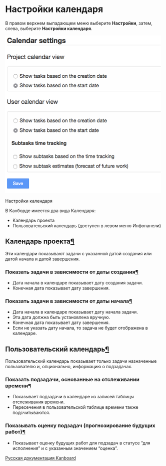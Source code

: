 Настройки календаря
===================

В правом верхнем выпадающем меню выберите **Настройки**, затем, слева, выберите **Настройки календаря**.


![Calendar settings](../screenshots/calendar-settings.png)

Настройки календаря


В Канборде имеется два вида Календаря:

-   Календарь проекта
-   Пользовательский календарь (доступен в левом меню Инфопанели)


Календарь проекта[¶](#project-calendar "Ссылка на этот заголовок")
------------------------------------------------------------------

Эти календари показывают задачи с указанной датой создания или датой начала и датой завершения.

### Показать задачи в зависимости от даты создания[¶](#show-tasks-based-on-the-creation-date "Ссылка на этот заголовок")

-   Дата начала в календаре показывает дату создания задачи.
-   Конечная дата показывает дату завершения.


### Показать задачи в зависимости от даты начала[¶](#show-tasks-based-on-the-start-date "Ссылка на этот заголовок")

-   Дата начала в календаре показывает дату начала задачи.
-   Эта дата должна быть установлена вручную.
-   Конечная дата показывает дату завершения.
-   Если не указать дату начала, то задача не будет отображена в календаре.



Пользовательский календарь[¶](#user-calendar "Ссылка на этот заголовок")
------------------------------------------------------------------------

Пользовательский календарь показывает только задачи назначенные пользователю и, опционально, информацию о подзадачах.


### Показать подзадачи, основанные на отслеживании времени[¶](#show-sub-tasks-based-on-the-time-tracking "Ссылка на этот заголовок")

-   Показывает подзадачи в календаре из записей таблицы отслеживания времени.
-   Пересечения в пользовательской таблице времени также подсчитываются.


### Показывать оценку подзадач (прогнозирование будущих работ)[¶](#show-sub-task-estimates-forecast-of-future-work "Ссылка на этот заголовок")

-   Показывает оценку будущих работ для подзадач в статусе “для исполнения” и с указанным значением “оценка”.

 



[Русская документация Kanboard](http://Kanboard.ru/doc/)

